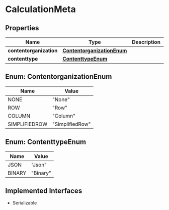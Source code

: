 

# CalculationMeta

## Properties

Name | Type | Description | Notes
------------ | ------------- | ------------- | -------------
**contentorganization** | [**ContentorganizationEnum**](#ContentorganizationEnum) |  |  [optional]
**contenttype** | [**ContenttypeEnum**](#ContenttypeEnum) |  |  [optional]



## Enum: ContentorganizationEnum

Name | Value
---- | -----
NONE | &quot;None&quot;
ROW | &quot;Row&quot;
COLUMN | &quot;Column&quot;
SIMPLIFIEDROW | &quot;SimplifiedRow&quot;



## Enum: ContenttypeEnum

Name | Value
---- | -----
JSON | &quot;Json&quot;
BINARY | &quot;Binary&quot;


## Implemented Interfaces

* Serializable


